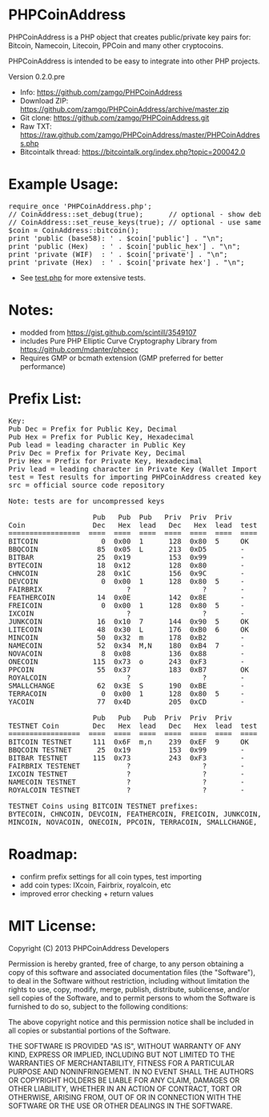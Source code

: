 PHPCoinAddress
==============
PHPCoinAddress is a PHP object that creates public/private key pairs for:
Bitcoin, Namecoin, Litecoin, PPCoin and many other cryptocoins.

PHPCoinAddress is intended to be easy to integrate into other PHP projects. 

Version 0.2.0.pre

* Info: https://github.com/zamgo/PHPCoinAddress
* Download ZIP: https://github.com/zamgo/PHPCoinAddress/archive/master.zip
* Git clone: https://github.com/zamgo/PHPCoinAddress.git
* Raw TXT: https://raw.github.com/zamgo/PHPCoinAddress/master/PHPCoinAddress.php
* Bitcointalk thread: https://bitcointalk.org/index.php?topic=200042.0

Example Usage:
==============
<pre>
require_once 'PHPCoinAddress.php';
// CoinAddress::set_debug(true);      // optional - show debugging messages
// CoinAddress::set_reuse_keys(true); // optional - use same key for all addresses
$coin = CoinAddress::bitcoin();  
print 'public (base58): ' . $coin['public'] . "\n";
print 'public (Hex)   : ' . $coin['public_hex'] . "\n";
print 'private (WIF)  : ' . $coin['private'] . "\n";
print 'private (Hex)  : ' . $coin['private_hex'] . "\n"; 
</pre>
* See [test.php](https://github.com/zamgo/PHPCoinAddress/blob/master/test.php) for more extensive tests.

Notes:
==============
* modded from https://gist.github.com/scintill/3549107
* includes Pure PHP Elliptic Curve Cryptography Library from https://github.com/mdanter/phpecc
* Requires GMP or bcmath extension (GMP preferred for better performance)

Prefix List:
=============
<pre>Key:
Pub Dec = Prefix for Public Key, Decimal
Pub Hex = Prefix for Public Key, Hexadecimal
Pub lead = leading character in Public Key
Priv Dec = Prefix for Private Key, Decimal 
Priv Hex = Prefix for Private Key, Hexadecimal
Priv lead = leading character in Private Key (Wallet Import Format)
test = Test results for importing PHPCoinAddress created keys into standard client
src = official source code repository

Note: tests are for uncompressed keys

                    Pub   Pub  Pub   Priv  Priv  Priv
Coin                Dec   Hex  lead   Dec   Hex  lead  test  src
=================  ====  ====  ====  ====  ====  ====  ====  ====
BITCOIN               0  0x00  1      128  0x80  5     OK    https://github.com/bitcoin/bitcoin
BBQCOIN              85  0x05  L      213  0xD5        -     https://github.com/overware/BBQCoin
BITBAR               25  0x19         153  0x99        -     https://github.com/aLQ/bitbar
BYTECOIN             18  0x12         128  0x80        -     https://github.com/bryan-mills/bytecoin
CHNCOIN              28  0x1C         156  0x9C        -     https://github.com/CHNCoin/CHNCoin
DEVCOIN               0  0x00  1      128  0x80  5     -     http://sourceforge.net/projects/galacticmilieu/files/DeVCoin/
FAIRBRIX                    ?                 ?        -     https://github.com/coblee/Fairbrix
FEATHERCOIN          14  0x0E         142  0x8E        -     https://github.com/FeatherCoin/FeatherCoin
FREICOIN              0  0x00  1      128  0x80  5     -     https://github.com/freicoin/freicoin
IXCOIN                      ?                 ?        -     https://github.com/ixcoin/ixcoin
JUNKCOIN             16  0x10  7      144  0x90  5     OK    https://github.com/js2082/JKC
LITECOIN             48  0x30  L      176  0xB0  6     OK    https://github.com/litecoin-project/litecoin
MINCOIN              50  0x32  m      178  0xB2        -     https://github.com/SandyCohen/mincoin
NAMECOIN             52  0x34  M,N    180  0xB4  7     -     https://github.com/namecoin/namecoin
NOVACOIN              8  0x08         136  0x88        -     https://github.com/CryptoManiac/novacoin
ONECOIN             115  0x73  o      243  0xF3        -     https://github.com/cre8r/onecoin
PPCOIN               55  0x37         183  0xB7        OK    https://github.com/ppcoin/ppcoin
ROYALCOIN                   ?                 ?        -     http://sourceforge.net/projects/royalcoin/
SMALLCHANGE          62  0x3E  S      190  0xBE        -     https://github.com/bfroemel/smallchange
TERRACOIN             0  0x00  1      128  0x80  5     -     https://github.com/terracoin/terracoin
YACOIN               77  0x4D         205  0xCD        -     https://github.com/pocopoco/yacoin

                    Pub   Pub   Pub  Priv  Priv  Priv
TESTNET Coin        Dec   Hex  lead   Dec   Hex  lead  test 
=================  ====  ====  ====  ====  ====  ====  ==== 
BITCOIN TESTNET     111  0x6F  m,n    239  0xEF  9     OK
BBQCOIN TESTNET      25  0x19         153  0x99        -
BITBAR TESTNET      115  0x73         243  0xF3        -
FAIRBRIX TESTENET           ?                 ?        -
IXCOIN TESTNET              ?                 ?        -
NAMECOIN TESTNET            ?                 ?        -
ROYALCOIN TESTNET           ?                 ?        -

TESTNET Coins using BITCOIN TESTNET prefixes:
BYTECOIN, CHNCOIN, DEVCOIN, FEATHERCOIN, FREICOIN, JUNKCOIN, LITECOIN
MINCOIN, NOVACOIN, ONECOIN, PPCOIN, TERRACOIN, SMALLCHANGE, YACOIN
</pre>

Roadmap:
==============
* confirm prefix settings for all coin types, test importing
* add coin types: IXcoin, Fairbrix, royalcoin, etc
* improved error checking + return values

MIT License:
==============
Copyright (C) 2013 PHPCoinAddress Developers

Permission is hereby granted, free of charge, to any person obtaining
a copy of this software and associated documentation files (the "Software"),
to deal in the Software without restriction, including without limitation
the rights to use, copy, modify, merge, publish, distribute, sublicense,
and/or sell copies of the Software, and to permit persons to whom the
Software is furnished to do so, subject to the following conditions:

The above copyright notice and this permission notice shall be included
in all copies or substantial portions of the Software.

THE SOFTWARE IS PROVIDED "AS IS", WITHOUT WARRANTY OF ANY KIND, EXPRESS
OR IMPLIED, INCLUDING BUT NOT LIMITED TO THE WARRANTIES OF MERCHANTABILITY,
FITNESS FOR A PARTICULAR PURPOSE AND NONINFRINGEMENT. IN NO EVENT SHALL
THE AUTHORS OR COPYRIGHT HOLDERS BE LIABLE FOR ANY CLAIM, DAMAGES
OR OTHER LIABILITY, WHETHER IN AN ACTION OF CONTRACT, TORT OR OTHERWISE,
ARISING FROM, OUT OF OR IN CONNECTION WITH THE SOFTWARE OR THE USE OR
OTHER DEALINGS IN THE SOFTWARE.

